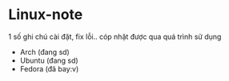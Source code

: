 # Linux-note
1 số ghi chú cài đặt, fix lỗi.. cóp nhặt được qua quá trình sử dụng
- Arch (đang sd)
- Ubuntu (đang sd)
- Fedora (đã bay:v)
